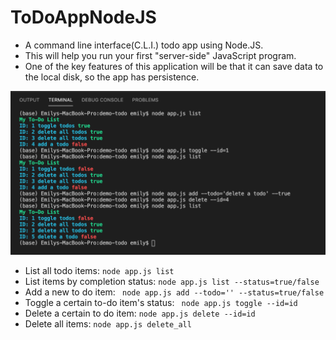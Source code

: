 # ToDoAppNodeJS
* A command line interface(C.L.I.) todo app using Node.JS.
* This will help you run your first "server-side" JavaScript program.
* One of the key features of this application will be that it can save data to the local disk, so the app has persistence.

![todoapp](/todothumbnail.png)

* List all todo items:
 ```node app.js list```
* List items by completion status:
 ```node app.js list --status=true/false```
* Add a new to do item:
``` node app.js add --todo='' --status=true/false```
* Toggle a certain to-do item's status:
``` node app.js toggle --id=id```
* Delete a certain to do item:
```node app.js delete --id=id ```
* Delete all items:
```node app.js delete_all```
